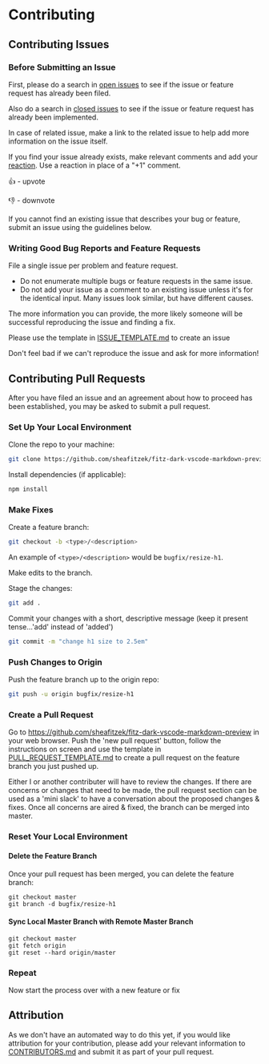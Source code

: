 # Contributing

## Contributing Issues

### Before Submitting an Issue

First, please do a search in [open issues](https://github.com/sheafitzek/fitz-dark-vscode-markdown-preview/issues) to see if the issue or feature request has already been filed.

Also do a search in [closed issues](https://github.com/sheafitzek/fitz-dark-vscode-markdown-preview/issues?q=is%3Aissue+is%3Aclosed) to see if the issue or feature request has already been implemented.

In case of related issue, make a link to the related issue to help add more information on the issue itself.

If you find your issue already exists, make relevant comments and add your [reaction](https://github.com/blog/2119-add-reactions-to-pull-requests-issues-and-comments). Use a reaction in place of a "+1" comment.

👍 - upvote

👎 - downvote

If you cannot find an existing issue that describes your bug or feature, submit an issue using the guidelines below.

### Writing Good Bug Reports and Feature Requests

File a single issue per problem and feature request.

- Do not enumerate multiple bugs or feature requests in the same issue.
- Do not add your issue as a comment to an existing issue unless it's for the identical input. Many issues look similar, but have different causes.

The more information you can provide, the more likely someone will be successful reproducing the issue and finding a fix.

Please use the template in [ISSUE_TEMPLATE.md](./ISSUE_TEMPLATE.md) to create an issue

Don't feel bad if we can't reproduce the issue and ask for more information!

## Contributing Pull Requests

After you have filed an issue and an agreement about how to proceed has been established, you may be asked to submit a pull request.

### Set Up Your Local Environment

Clone the repo to your machine:

```sh
git clone https://github.com/sheafitzek/fitz-dark-vscode-markdown-preview.git
```

Install dependencies (if applicable):

```sh
npm install
```

### Make Fixes

Create a feature branch:

```sh
git checkout -b <type>/<description>
```

An example of `<type>/<description>` would be `bugfix/resize-h1`.

Make edits to the branch.

Stage the changes:

```sh
git add .
```

Commit your changes with a short, descriptive message (keep it present tense...'add' instead of 'added')

```sh
git commit -m "change h1 size to 2.5em"
```

### Push Changes to Origin

Push the feature branch up to the origin repo:

```sh
git push -u origin bugfix/resize-h1
```

### Create a Pull Request

Go to https://github.com/sheafitzek/fitz-dark-vscode-markdown-preview in your web browser. Push the 'new pull request' button, follow the instructions on screen and use the template in [PULL_REQUEST_TEMPLATE.md](./PULL_REQUEST_TEMPLATE.md) to create a pull request on the feature branch you just pushed up.

Either I or another contributer will have to review the changes. If there are concerns or changes that need to be made, the pull request section can be used as a 'mini slack' to have a conversation about the proposed changes & fixes. Once all concerns are aired & fixed, the branch can be merged into master.

### Reset Your Local Environment

#### Delete the Feature Branch

Once your pull request has been merged, you can delete the feature branch:

```shell
git checkout master
git branch -d bugfix/resize-h1
```

#### Sync Local Master Branch with Remote Master Branch

```shell
git checkout master
git fetch origin
git reset --hard origin/master
```

### Repeat

Now start the process over with a new feature or fix

## Attribution

As we don't have an automated way to do this yet, if you would like attribution for your contribution, please add your relevant information to [CONTRIBUTORS.md](./CONTRIBUTORS.md) and submit it as part of your pull request.
